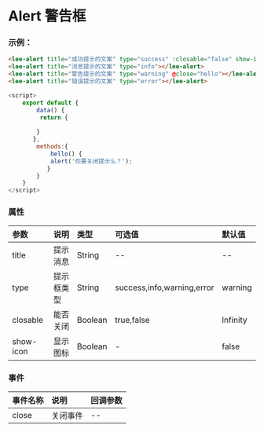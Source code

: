 # Alert 警告框
### 示例：
<div class="leeblock">
    <div class="leesource">
        <lee-alert title="成功提示的文案" type="success" :closable="false" show-icon></lee-alert>
        <lee-alert title="消息提示的文案" type="info" show-icon></lee-alert>
        <lee-alert title="警告提示的文案" type="warning" show-icon @close="hello"></lee-alert>
        <lee-alert title="错误提示的文案" type="error" show-icon></lee-alert>
    </div>
<lee-code>

```html
<lee-alert title="成功提示的文案" type="success" :closable="false" show-icon></lee-alert>
<lee-alert title="消息提示的文案" type="info"></lee-alert>
<lee-alert title="警告提示的文案" type="warning" @close="hello"></lee-alert>
<lee-alert title="错误提示的文案" type="error"></lee-alert>
```
```js
<script>
    export default {
        data() {
         return {
            
        }
       },
        methods:{
            hello() {
            alert('你要关闭提示么？');
           }
        }
    }
</script>
```
</lee-code>
</div>

### 属性

参数|说明|类型|可选值|默认值
:------|:------|:------|:------|:------
title|提示消息|String|--|--
type|提示框类型|String|success,info,warning,error|warning
closable|能否关闭|Boolean|true,false|Infinity
show-icon|显示图标|Boolean|-|false
### 事件

事件名称|说明|回调参数
:------|:------|:------
close|关闭事件|--

<script>
    export default {
        data() {
         return {
           

        }
       },
        methods:{
           hello() {
            alert('你要关闭提示么？');
           }
        }
    }
</script>